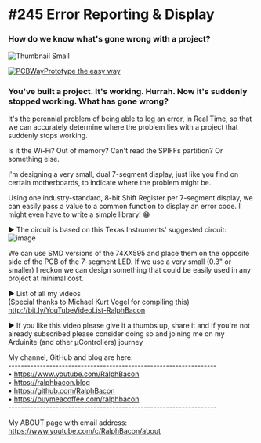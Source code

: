 # #245 Error Reporting & Display
### How do we know what's gone wrong with a project?

![Thumbnail Small](https://user-images.githubusercontent.com/20911308/184887223-8c8795c6-dbdf-415c-bd95-bd3dbe4c331b.png)  

[![PCBWayPrototype the easy way](https://user-images.githubusercontent.com/20911308/184890742-6d550514-33f2-442d-b13e-7705d7256abe.png "PCB Way - One Stop Prototyping Shop")](https://pcbway.com/)  

### You've built a project. It's working. Hurrah. Now it's suddenly stopped working. What has gone wrong?  

It's the perennial problem of being able to log an error, in Real Time, so that we can accurately determine where the problem lies with a project that suddenly stops working.

Is it the Wi-Fi? Out of memory? Can't read the SPIFFs partition? Or something else.

I'm designing a very small, dual 7-segment display, just like you find on certain motherboards, to indicate where the problem might be.

Using one industry-standard, 8-bit Shift Register per 7-segment display, we can easily pass a value to a common function to display an error code. I might even have to write a simple library! 😁

► The circuit is based on this Texas Instruments' suggested circuit:
![image](https://user-images.githubusercontent.com/20911308/184888743-4a3339f9-0aff-4c34-9da0-13933e73b3cc.png)  

We can use SMD versions of the 74XX595 and place them on the opposite side of the PCB of the 7-segment LED. If we use a very small (0.3" or smaller) I reckon we can design something that could be easily used in any project at minimal cost.

► List of all my videos  
(Special thanks to Michael Kurt Vogel for compiling this)  
http://bit.ly/YouTubeVideoList-RalphBacon  

► If you like this video please give it a thumbs up, share it and if you're not already subscribed please consider doing so and joining me on my Arduinite (and other μControllers) journey  

My channel, GitHub and blog are here:    
\------------------------------------------------------------------  
• https://www.youtube.com/RalphBacon  
• https://ralphbacon.blog  
• https://github.com/RalphBacon  
• https://buymeacoffee.com/ralphbacon  
\------------------------------------------------------------------  

My ABOUT page with email address:  
https://www.youtube.com/c/RalphBacon/about  
